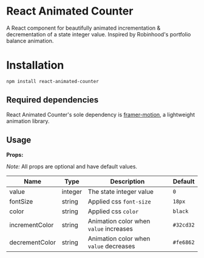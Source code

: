 # React Animated Counter

A React component for beautifully animated incrementation & decrementation of a state integer value. Inspired by Robinhood's portfolio balance animation. 


# Installation

`npm install react-animated-counter`

## Required dependencies

React Animated Counter's sole dependency is  [framer-motion](https://www.npmjs.com/package/framer-motion), a lightweight animation library.

## Usage

**Props:**

_Note:_  All props are optional and have default values.

|     Name       |     Type      |             Description                |     Default    |
|----------------|---------------|----------------------------------------|----------------|
|    value       | integer       | The state integer value                | `0`            |
|    fontSize    | string        | Applied css `font-size`                | `18px`         |
|    color       | string        | Applied css `color`                    | `black`        |
| incrementColor | string        | Animation color when `value` increases | `#32cd32`      |
| decrementColor | string        | Animation color when `value` decreases | `#fe6862`      |

